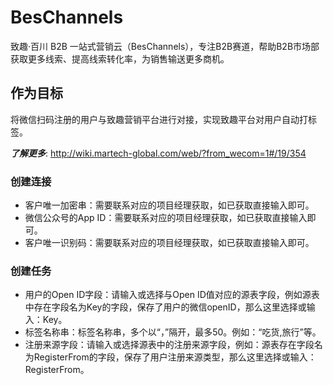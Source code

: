 # BesChannels

致趣·百川 B2B 一站式营销云（BesChannels），专注B2B赛道，帮助B2B市场部获取更多线索、提高线索转化率，为销售输送更多商机。

## 作为目标

将微信扫码注册的用户与致趣营销平台进行对接，实现致趣平台对用户自动打标签。

***了解更多***: http://wiki.martech-global.com/web/?from_wecom=1#/19/354

### 创建连接

- 客户唯一加密串：需要联系对应的项目经理获取，如已获取直接输入即可。
- 微信公众号的App ID：需要联系对应的项目经理获取，如已获取直接输入即可。
- 客户唯一识别码：需要联系对应的项目经理获取，如已获取直接输入即可。

### 创建任务

- 用户的Open ID字段：请输入或选择与Open ID值对应的源表字段，例如源表中存在字段名为Key的字段，保存了用户的微信openID，那么这里选择或输入：Key。
- 标签名称串：标签名称串，多个以“，”隔开，最多50。例如：“吃货,旅行”等。
- 注册来源字段：请输入或选择源表中的注册来源字段，例如：源表存在字段名为RegisterFrom的字段，保存了用户注册来源类型，那么这里选择或输入：RegisterFrom。
